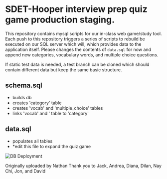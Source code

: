 # SDET-Hooper interview prep quiz game production staging.

This repository contains mysql scripts for our in-class web game/study tool.
Each push to this repository triggers a series of scripts to rebuild  be executed on our SQL server which will, which provides data to the application itself.
Please changes the contents of `data.sql` for now and append new categories, vocabulary words, and multiple choice questions.

If static test data is needed, a test branch can be cloned which should contain different data but keep the same basic structure.

## schema.sql
- builds db
- creates 'category' table
- creates 'vocab' and 'multiple_choice' tables
- links 'vocab' and ' table to 'category'

## data.sql
- populates all tables
- *edit this file to expand the quiz game 

![DB Deployment](https://user-images.githubusercontent.com/103597670/187296955-d664927e-c1d7-40a2-8f11-7d776b5167f3.png)

Originally uploaded by Nathan
Thank you to Jack, Andrea, Diana, Dilan, Nay Chi, Jon, and David
